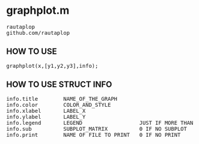 <h1>graphplot.m</h1>
<pre>
rautaplop
github.com/rautaplop
</pre>

<h2>HOW TO USE</h2>
<pre>
graphplot(x,[y1,y2,y3],info);
</pre>

<h2>HOW TO USE STRUCT INFO</h2>
<pre>
info.title        NAME_OF_THE_GRAPH
info.color        COLOR_AND_STYLE
info.xlabel       LABEL_X
info.ylabel       LABEL_Y
info.legend       LEGEND                  JUST IF MORE THAN 1 PLOT
info.sub          SUBPLOT_MATRIX          0 IF NO SUBPLOT
info.print        NAME_OF_FILE_TO_PRINT   0 IF NO PRINT
</pre>
